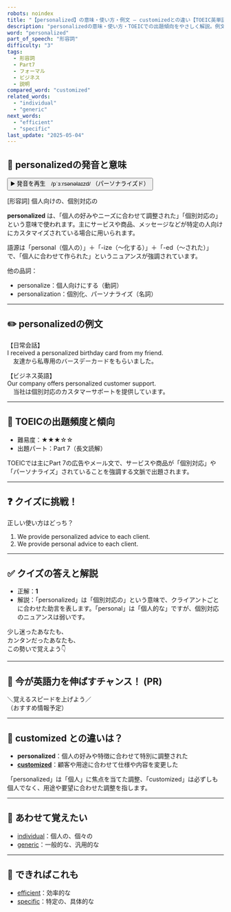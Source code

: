 ```yaml
---
robots: noindex
title: "【personalized】の意味・使い方・例文 ― customizedとの違い【TOEIC英単語】"
description: "personalizedの意味・使い方・TOEICでの出題傾向をやさしく解説。例文・クイズ付きでcustomizedとの違いもわかりやすく学べます。"
word: "personalized"
part_of_speech: "形容詞"
difficulty: "3"
tags:
  - 形容詞
  - Part7
  - フォーマル
  - ビジネス
  - 説明
compared_word: "customized"
related_words:
  - "individual"
  - "generic"
next_words:
  - "efficient"
  - "specific"
last_update: "2025-05-04"
---
```


## 🔰 personalizedの発音と意味

<button class="play-audio" onclick="playTTS('personalized')">
  <span class="play-audio-main">
    ▶️ 発音を再生　/pˈɜːrsənəlaɪzd/
  </span>
  <span class="play-audio-sub">
    （パーソナライズド）
  </span>
</button>

[形容詞] 個人向けの、個別対応の

**personalized** は、「個人の好みやニーズに合わせて調整された」「個別対応の」という意味で使われます。主にサービスや商品、メッセージなどが特定の人向けにカスタマイズされている場合に用いられます。

語源は「personal（個人の）」＋「-ize（～化する）」＋「-ed（～された）」で、「個人に合わせて作られた」というニュアンスが強調されています。

他の品詞：  
- personalize：個人向けにする（動詞）
- personalization：個別化、パーソナライズ（名詞）

---

## ✏️ personalizedの例文

【日常会話】  
I received a personalized birthday card from my friend.  
　友達から私専用のバースデーカードをもらいました。

【ビジネス英語】  
Our company offers personalized customer support.  
　当社は個別対応のカスタマーサポートを提供しています。

---

## 🎯 TOEICの出題頻度と傾向

- 難易度：★★★☆☆
- 出題パート：Part 7（長文読解）

TOEICでは主にPart 7の広告やメール文で、サービスや商品が「個別対応」や「パーソナライズ」されていることを強調する文脈で出題されます。

---

## ❓ クイズに挑戦！

正しい使い方はどっち？

1. We provide personalized advice to each client.  
2. We provide personal advice to each client.

---

## ✅ クイズの答えと解説

- 正解：**1**
- 解説：「personalized」は「個別対応の」という意味で、クライアントごとに合わせた助言を表します。「personal」は「個人的な」ですが、個別対応のニュアンスは弱いです。

少し迷ったあなたも、  
カンタンだったあなたも、  
この勢いで覚えよう👇️

---

## 🚀 今が英語力を伸ばすチャンス！ (PR)

<div class="info-center">
＼覚えるスピードを上げよう／<br>  
（おすすめ情報予定）
</div>

---

## 🤔  customized との違いは？

- **personalized**：個人の好みや特徴に合わせて特別に調整された
- **[customized](/word/customized/)**：顧客や用途に合わせて仕様や内容を変更した

「personalized」は「個人」に焦点を当てた調整、「customized」は必ずしも個人でなく、用途や要望に合わせた調整を指します。

---

## 🧩 あわせて覚えたい

- [individual](/word/individual/)：個人の、個々の
- [generic](/word/generic/)：一般的な、汎用的な

---

## 📖 できればこれも

- [efficient](/word/efficient/)：効率的な
- [specific](/word/specific/)：特定の、具体的な

<!-- cvid: aid02_bid17 -->
